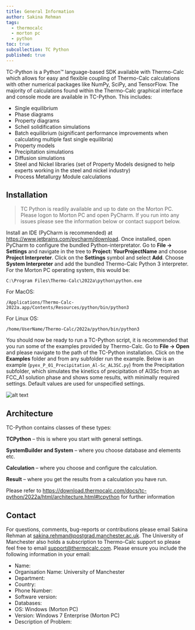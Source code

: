 ```yaml
---
title: General Information
author: Sakina Rehman
tags:
  - thermocalc
  - morton pc
  - python
toc: true
subcollection: TC Python
published: true
---
```


TC-Python is a Python™ language-based SDK available with Thermo-Calc which allows for easy and flexible coupling of Thermo-Calc calculations with other numerical packages like NumPy, SciPy, and TensorFlow. The majority of calculations found within the Thermo-Calc graphical interface and console mode are available in TC-Python. This includes:
- Single equilibrium
- Phase diagrams
- Property diagrams
- Scheil solidification simulations
- Batch equilibrium (significant performance improvements when calculating multiple fast single equilibria)
- Property models
- Precipitation simulations
- Diffusion simulations
- Steel and Nickel libraries (set of Property Models designed to help experts working in the steel and nickel industry)
- Process Metallurgy Module calculations

## Installation

> TC Python is readily available and up to date on the Morton PC. Please logon to Morton PC and open PyCharm. If you run into any issues please see the information below or contact support below.

Install an IDE (PyCharm is recommended) at https://www.jetbrains.com/pycharm/download. Once installed, open PyCharm to configure the bundled Python-interpretator. Go to **File -> Settings** and navigate in the tree to **Project: YourProjectName** and choose **Project Interpreter**. Click on the **Settings** symbol and select **Add**. Choose **System Interpreter** and add the bundled Thermo-Calc Python 3 interpreter. For the Morton PC operating system, this would be:
```
C:\Program Files\Thermo-Calc\2022a\python\python.exe
```
For MacOS:
```
/Applications/Thermo-Calc-2022a.app/Contents/Resources/python/bin/python3
```
For Linux OS:
```
/home/UserName/Thermo-Calc/2022a/python/bin/python3
```

You should now be ready to run a TC-Python script, it is recommended that you run some of the examples provided by Thermo-Calc. Go to **File -> Open** and please navigate to the path of the TC-Python installation. Click on the **Examples** folder and from any subfolder run the example. Below is an example (```pyex_P_01_Precipitation_Al-Sc_AL3SC.py```) from the Precipitation subfolder, which simulates the kinetics of precipitation of Al3Sc from an FCC_A1 solution phase and shows some results, with minimally required settings. Default values are used for unspecified settings.

![alt text](https://www.dropbox.com/s/kpeaug0738ppzs4/tc_example.png?dl=0)

## Architecture

TC-Python contains classes of these types:

**TCPython** – this is where you start with general settings.

**SystemBuilder and System** – where you choose database and elements etc.

**Calculation** – where you choose and configure the calculation.

**Result** – where you get the results from a calculation you have run.


Please refer to https://download.thermocalc.com/docs/tc-python/2022a/html/architecture.html#tcpython for further information

## Contact

For questions, comments, bug-reports or contributions please email Sakina Rehman at [sakina.rehman@postgrad.manchester.ac.uk](mailto:sakina.rehman@postgrad.manchester.ac.uk). The University of Manchester also holds a subscription to Thermo-Calc support so please feel free to email [support@thermocalc.com](support@thermocalc.com). Please ensure you include the following information in your email:

- Name:
- Organisation Name: University of Manchester
- Department:
- Country: 
- Phone Number: 
- Software version: 
- Databases: 
- OS: Windows (Morton PC)
- Version: Windows 7 Enterprise (Morton PC)
- Description of Problem:
